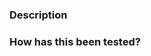 <!--
Please read the contributing guidelines before making a PR:
  https://github.com/openstreetmap/openstreetmap-website/blob/master/CONTRIBUTING.md

Pay particular attention to the section on how to present PRs:
  https://github.com/openstreetmap/openstreetmap-website/blob/master/CONTRIBUTING.md#pull-requests
-->

### Description
<!--Describe your changes in detail. If you have made changes to the UI, include screenshots. If your PR addresses a Github issue, please link to it.-->

### How has this been tested?
<!--Explain the steps you took to test your code.-->
